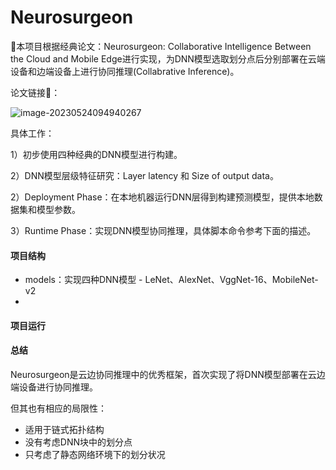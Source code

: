 # Neurosurgeon
🥳本项目根据经典论文：Neurosurgeon: Collaborative Intelligence Between the Cloud and Mobile Edge进行实现，为DNN模型选取划分点后分别部署在云端设备和边端设备上进行协同推理(Collabrative Inference)。

论文链接🔗：

![image-20230524094940267](/Users/tianjiangyu/MyStudy/Neurosurgeon/assets/image-20230524094940267.png)

具体工作：

1）初步使用四种经典的DNN模型进行构建。

2）DNN模型层级特征研究：Layer latency 和 Size of output data。

2）Deployment Phase：在本地机器运行DNN层得到构建预测模型，提供本地数据集和模型参数。

3）Runtime Phase：实现DNN模型协同推理，具体脚本命令参考下面的描述。



#### 项目结构

+ models：实现四种DNN模型 - LeNet、AlexNet、VggNet-16、MobileNet-v2
+ 





#### 项目运行







#### 总结

Neurosurgeon是云边协同推理中的优秀框架，首次实现了将DNN模型部署在云边端设备进行协同推理。

但其也有相应的局限性：

+ 适用于链式拓扑结构
+ 没有考虑DNN块中的划分点
+ 只考虑了静态网络环境下的划分状况
